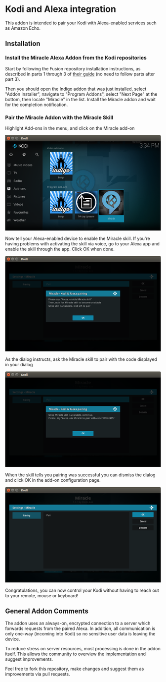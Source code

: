 # Kodi and Alexa integration

This addon is intended to pair your Kodi with Alexa-enabled services such as Amazon Echo.

## Installation

### Install the Miracle Alexa Addon from the Kodi repositories

Start by following the Fusion repository installation instructions, as described in parts 1 through 3 of [their guide](https://www.tvaddons.ag/kodi-addons-dummies/) (no need to follow parts after part 3).

Then you should open the Indigo addon that was just installed, select "Addon Installer", navigate to "Program Addons", select "Next Page" at the bottom, then locate "Miracle" in the list. Install the Miracle addon and wait for the completion notification.

### Pair the Miracle Addon with the Miracle Skill
Highlight Add-ons in the menu, and click on the Miracle add-on

![alt text](https://github.com/vertolab/miracle/blob/master/resources/guide_screenshot_11.png "Miracle in the add-ons section")

Now tell your Alexa-enabled device to enable the Miracle skill. If you're having problems with activating the skill via voice, go to your Alexa app and enable the skill through the app. Click OK when done.

![alt text](https://github.com/vertolab/miracle/blob/master/resources/guide_screenshot_7.png "Skill installation dialog")

As the dialog instructs, ask the Miracle skill to pair with the code displayed in your dialog

![alt text](https://github.com/vertolab/miracle/blob/master/resources/guide_screenshot_8.png "Pair dialog")

When the skill tells you pairing was successful you can dismiss the dialog and click OK in the add-on configuration page.

![alt text](https://github.com/vertolab/miracle/blob/master/resources/guide_screenshot_9.png "Add-on configuration page")

Congratulations, you can now control your Kodi without having to reach out to your remote, mouse or keyboard!

## General Addon Comments

The addon uses an always-on, encrypted connection to a server which forwards requests from the paired Alexa. In addition, all communication is only one-way (incoming into Kodi) so no sensitive user data is leaving the device. 

To reduce stress on server resources, most processing is done in the addon itself. This allows the community to overview the implementation and suggest improvements.

Feel free to fork this repository, make changes and suggest them as improvements via pull requests.
